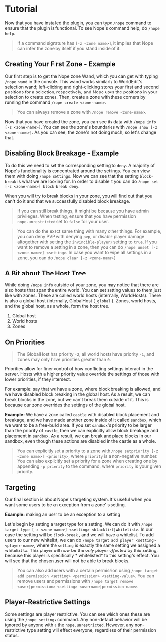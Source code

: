 # Tutorial

Now that you have installed the plugin, you can type `/nope` command to ensure that the plugin is functional. To see
Nope's command help, do `/nope help`.

> If a command signature has `[-z <zone name>]`, it implies that Nope can infer the zone by itself if you stand inside of it.

## Creating Your First Zone - Example

Our first step is to get the Nope zone Wand, which you can get with typing `/nope wand` in the console. This wand works
similarly to WorldEdit's selection wand; left-clicking and right-clicking stores your first and second positions for a
selection, respectively, and Nope uses the positions in your selection to create zones. Then, create a zone with these
corners by running the command `/nope create <zone-name>`.

> You can always remove a zone with `/nope remove <zone-name>`.

Now that you have created the zone, you can see its data with `/nope info [-z <zone-name>]`. You can see the zone's
boundaries with `/nope show [-z <zone-name>]`. As you can see, the zone's not doing much, so let's change that.

## Disabling Block Breakage - Example

To do this we need to set the corresponding setting to `deny`. A majority of Nope's functionality is concentrated around
the settings. You can view them with doing `/nope settings`. Now we can see that the setting `block-break` is what we
are looking for. In order to disable it you can do `/nope set [-z <zone-name>] block-break deny`.

When you will try to break blocks in your zone, you will find out that you can't do it and that we successfully disabled
block breakage.

> If you can still break things, it might be because you have admin privileges. When testing, ensure that you have permission `nope.unrestricted` set to `false` for your user.

> You can do the exact same thing with many other things. For example, you can deny PVP with denying `pvp`, or disable player damage altogether with setting the `invincible-players` setting to `true`. If you want to remove a setting in a zone, then you can do `/nope unset [-z <zone-name>] <setting>`. In case you want to wipe all settings in a zone, you can do `/nope clear [-z <zone-name>]`

## A Bit about The Host Tree

While doing `/nope info` outside of your zone, you may notice that there are also hosts that span the entire world. You
can set setting values to them just like with zones. These are called world hosts (internally, WorldHosts). There is
also a global host (internally, GlobalHost (`_global`)). Zones, world hosts, and the global host, as a whole, form the
host tree.

1. Global host
2. World hosts
3. Zones

## On Priorities

> The GlobalHost has priority `-2`, all world hosts have priority `-1`, and zones may only have priorities greater than `0`.

Priorities allow for finer control of how conflicting settings interact in the server. Hosts with a higher priority
value override the settings of those with lower priorities, if they intersect.

For example: say that we have a zone, where block breaking is allowed, and we have disabled block breaking in the global
host. As a result, we can break blocks in the zone, but we can't break them outside of it. This is because our zone
overrides the settings of the global host.

**Example:** We have a zone called `castle` with disabled block placement and breakage, and we have made another zone
inside of it called `sandbox`, which we want to be a free-build area. If you set `sandbox`'s priority to be larger than
the priority of `castle`, then we can explicitly allow block breakage and placement in `sandbox`. As a result, we can
break and place blocks in our sandbox, even though these actions are disabled in the castle as a whole.

> You can explicitly set a priority to a zone with `/nope setpriority [-z <zone name>] <priority>`, where `priority` is a non-negative number. You can also explicitly set a priority for a zone when creating one by appending `-p priority` to the command, where `priority` is your given priority.

## Targeting

Our final section is about Nope's targeting system. It's useful when you want some users to be an exception from a zone'
s setting.

**Example:** making an user to be an exception to a setting

Let's begin by setting a target type for a setting. We can do it
with `/nope target type [-z <zone-name>] <setting> <blacklist|whitelist>`. In our case the setting will be `block-break`
, and we will have a whitelist. To add users to our new whitelist, we can
do `/nope target add player <setting> <player-name>`, where the `setting` is exactly the same setting we assigned a
whitelist to. This player will now be the *only player affected* by this setting, because this player is specifically *
whitelisted* to this setting's effect. You will see that the chosen user will not be able to break blocks.

> You can also add users with a certain permission using `/nope target add permission <setting> <permission> <setting-value>`. You can remove users and permissions with `/nope target remove <user|permission> <setting> <username|permission-name>`.

## Player-Restrictive Settings

Some settings are player restrictive. You can see which ones these are using the `/nope settings` command. Any
non-default behavior will be ignored by anyone with a the `nope.unrestricted`. However, any non-restrictive type setting
will effect everyone, regardless of their permission status.
